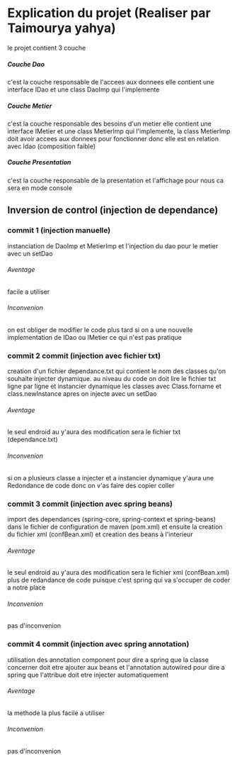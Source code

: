 # Explication du projet (Realiser par Taimourya yahya)
le projet contient 3 couche

##### Couche Dao
c'est la couche responsable de l'accees aux donnees elle contient une interface
IDao et une class DaoImp qui l'implemente

##### Couche Metier
c'est la couche responsable des besoins d'un metier elle contient une
interface IMetier et une class MetierImp qui l'implemente,
la class MetierImp doit avoir accees aux donnees pour fonctionner
donc elle est en relation avec Idao (composition faible) 

##### Couche Presentation
c'est la couche responsable de la presentation et l'affichage pour nous
ca sera en mode console

## Inversion de control (injection de dependance)
### commit 1 (injection manuelle)
instanciation de DaoImp et MetierImp et l'injection du dao pour le metier
avec un setDao

###### Aventage
facile a utiliser
###### Inconvenion
on est obliger de modifier le code plus tard si on a une nouvelle implementation
de IDao ou IMetier ce qui n'est pas pratique


### commit 2 commit (injection avec fichier txt)
creation d'un fichier dependance.txt qui contient le nom des classes qu'on souhaite
injecter dynamique. au niveau du code on doit lire le fichier txt ligne par ligne
et instancier dynamique les classes avec Class.forname et class.newInstance 
apres on injecte avec un setDao

###### Aventage
le seul endroid au y'aura des modification sera le fichier txt (dependance.txt)
###### Inconvenion
si on a plusieurs classe a injecter et a instancier dynamique y'aura une Redondance 
de code donc on v'as faire des copier coller

### commit 3 commit (injection avec spring beans)
import des dependances (spring-core, spring-context et spring-beans) dans le fichier
de configuration de maven (pom.xml) et ensuite la creation du fichier xml (confBean.xml)
et creation des beans à l'interieur

###### Aventage
le seul endroid au y'aura des modification sera le fichier xml (confBean.xml)
plus de redandance de code puisque c'est spring qui va s'occuper de coder a notre place
###### Inconvenion
pas d'inconvenion

### commit 4 commit (injection avec spring annotation)
utilisation des annotation component pour dire a spring que la classe concerner doit etre ajouter
aux beans et l'annotation autowired pour dire a spring que l'attribue doit etre injecter automatiquement

###### Aventage
la methode la plus facile a utiliser
###### Inconvenion
pas d'inconvenion

